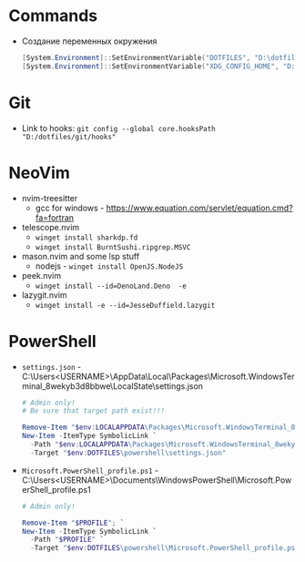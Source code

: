 # Commands

- Создание переменных окружения
  ```powershell
  [System.Environment]::SetEnvironmentVariable("DOTFILES", "D:\dotfiles", "User")
  [System.Environment]::SetEnvironmentVariable("XDG_CONFIG_HOME", "D:\dotfiles\neovim", "User")
  ```

# Git

- Link to hooks: `git config --global core.hooksPath "D:/dotfiles/git/hooks"`

# NeoVim

- nvim-treesitter
  - gcc for windows - https://www.equation.com/servlet/equation.cmd?fa=fortran
- telescope.nvim
  - `winget install sharkdp.fd`
  - `winget install BurntSushi.ripgrep.MSVC`
- mason.nvim and some lsp stuff
  - nodejs - `winget install OpenJS.NodeJS`
- peek.nvim
  - `winget install --id=DenoLand.Deno  -e`
- lazygit.nvim
  - `winget install -e --id=JesseDuffield.lazygit`

# PowerShell

- `settings.json` - C:\Users\<USERNAME>\AppData\Local\Packages\Microsoft.WindowsTerminal_8wekyb3d8bbwe\LocalState\settings.json

  ```powershell
  # Admin only!
  # Be sure that target path exist!!!

  Remove-Item "$env:LOCALAPPDATA\Packages\Microsoft.WindowsTerminal_8wekyb3d8bbwe\LocalState\settings.json"; `
  New-Item -ItemType SymbolicLink `
    -Path "$env:LOCALAPPDATA\Packages\Microsoft.WindowsTerminal_8wekyb3d8bbwe\LocalState\settings.json" `
    -Target "$env:DOTFILES\powershell\settings.json"
  ```

- `Microsoft.PowerShell_profile.ps1` - C:\Users\<USERNAME>\Documents\WindowsPowerShell\Microsoft.PowerShell_profile.ps1

  ```powershell
  # Admin only!

  Remove-Item "$PROFILE"; `
  New-Item -ItemType SymbolicLink `
    -Path "$PROFILE" `
    -Target "$env:DOTFILES\powershell\Microsoft.PowerShell_profile.ps1"
  ```
